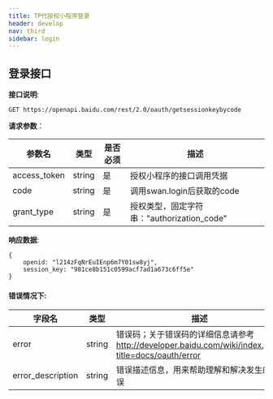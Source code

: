 ```yaml
---
title: TP代授权小程序登录
header: develop
nav: third
sidebar: login
---
```


    
## 登录接口

**接口说明**:

```
GET https://openapi.baidu.com/rest/2.0/oauth/getsessionkeybycode

```

**请求参数**：


参数名 | 类型 | 是否必须 | 描述
----- |-----| ------| -----
access\_token|string | 是 | 授权小程序的接口调用凭据 
code | string | 是| 调用swan.login后获取的code
grant_type | string | 是| 授权类型，固定字符串："authorization_code"

   

**响应数据**:

```
{
    openid: "l214zFqNrEuIEnp6m7Y01sw8yj",
    session_key: "981ce8b151c0599acf7ad1a673c6ff5e"
}
```
#### 错误情况下:
字段名   | 类型 | 描述
------ | -----| ----
error | string | 错误码；关于错误码的详细信息请参考 http://developer.baidu.com/wiki/index.php?title=docs/oauth/error
error\_description | string | 错误描述信息，用来帮助理解和解决发生的错误